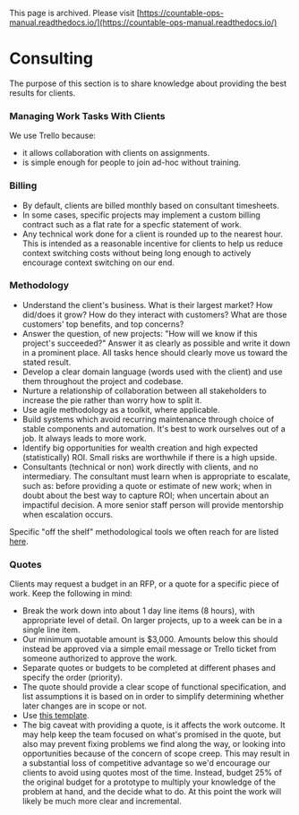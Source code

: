 This page is archived. Please visit [https://countable-ops-manual.readthedocs.io/](https://countable-ops-manual.readthedocs.io/)
# Consulting

The purpose of this section is to share knowledge about providing the best results for clients.

### Managing Work Tasks With Clients

We use Trello because:
  * it allows collaboration with clients on assignments.
  * is simple enough for people to join ad-hoc without training.

### Billing
  * By default, clients are billed monthly based on consultant timesheets.
  * In some cases, specific projects may implement a custom billing contract such as a flat rate for a specfic statement of work.
  * Any technical work done for a client is rounded up to the nearest hour. This is intended as a reasonable incentive for clients to help us reduce context switching costs without being long enough to actively encourage context switching on our end.

### Methodology
  * Understand the client's business. What is their largest market? How did/does it grow? How do they interact with customers? What are those customers' top benefits, and top concerns?
  * Answer the question, of new projects: "How will we know if this project's succeeded?" Answer it as clearly as possible and write it down in a prominent place. All tasks hence should clearly move us toward the stated result.
  * Develop a clear domain language (words used with the client) and use them throughout the project and codebase.
  * Nurture a relationship of collaboration between all stakeholders to increase the pie rather than worry how to split it.
  * Use agile methodology as a toolkit, where applicable.
  * Build systems which avoid recurring maintenance through choice of stable components and automation. It's best to work ourselves out of a job. It always leads to more work.
  * Identify big opportunities for wealth creation and high expected (statistically) ROI. Small risks are worthwhile if there is a high upside.
  * Consultants (technical or non) work directly with clients, and no intermediary. The consultant must learn when is appropriate to escalate, such as: before providing a quote or estimate of new work; when in doubt about the best way to capture ROI; when uncertain about an impactiful decision. A more senior staff person will provide mentorship when escalation occurs.

Specific "off the shelf" methodological tools we often reach for are listed [here](./METHODOLOGY.md).

### Quotes
Clients may request a budget in an RFP, or a quote for a specific piece of work. Keep the following in mind:
  * Break the work down into about 1 day line items (8 hours), with appropriate level of detail. On larger projects, up to a week can be in a single line item.
  * Our minimum quotable amount is $3,000. Amounts below this should instead be approved via a simple email message or Trello ticket from someone authorized to approve the work.
  * Separate quotes or budgets to be completed at different phases and specify the order (priority).
  * The quote should provide a clear scope of functional specification, and list assumptions it is based on in order to simplify determining whether later changes are in scope or not.
  * Use [this template](https://docs.google.com/spreadsheets/d/1Gc_xjX-SnOvQ9QemLBrsYtPrBZISqT4H7qFw_Wkn3Co/edit#gid=0).
  * The big caveat with providing a quote, is it affects the work outcome. It may help keep the team focused on what's promised in the quote, but also may prevent fixing problems we find along the way, or looking into opportunities because of the concern of scope creep. This may result in a substantial loss of competitive advantage so we'd encourage our clients to avoid using quotes most of the time. Instead, budget 25% of the original budget for a prototype to multiply your knowledge of the problem at hand, and the decide what to do. At this point the work will likely be much more clear and incremental.

